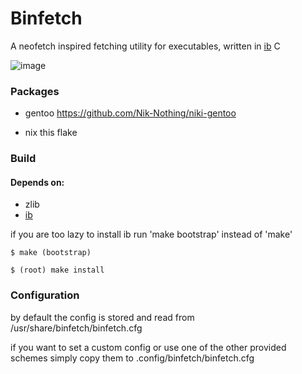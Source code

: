 # Binfetch

A neofetch inspired fetching utility for executables, written in [ib](https://github.com/Nik-Nothing/ibranching) C

![image](https://socki.moe/binfetch.png "img")

### Packages

- gentoo https://github.com/Nik-Nothing/niki-gentoo

- nix this flake

### Build

#### Depends on:

- zlib
- [ib](https://github.com/Nik-Nothing/ibranching)

if you are too lazy to install ib run 'make bootstrap' instead of 'make'

~~~
$ make (bootstrap)
~~~
~~~
$ (root) make install
~~~

### Configuration

by default the config is stored and read from /usr/share/binfetch/binfetch.cfg

if you want to set a custom config or use one of the other provided schemes simply copy them to .config/binfetch/binfetch.cfg
